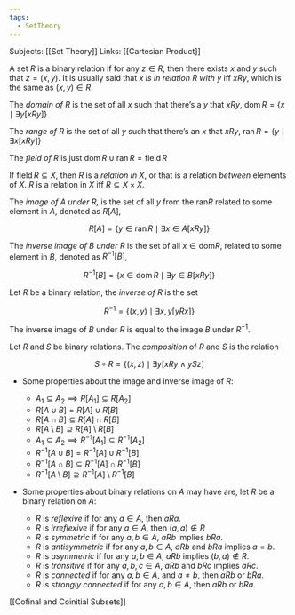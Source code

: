 ```yaml
---
tags:
  - SetTheory
---
```

Subjects: [[Set Theory]]
Links: [[Cartesian Product]]

A set $R$ is a binary relation if for any $z \in R$, then there exists $x$ and $y$ such that $z = (x,y )$. It is usually said that $x$ _is in relation $R$ with $y$_ iff $xRy$, which is the same as $(x, y) \in R$.

The _domain of_ $R$ is the set of all $x$ such that there’s a $y$ that $x R y$, ${\text{dom}\,R=\{x\mid \exists y[xRy]\}}$

The _range of $R$_ is the set of all $y$ such that there’s an $x$ that $xRy$, ${\text{ran}\,R = \{y \mid \exists x [xRy]\}}$

The _field of $R$_ is just $\text{dom}\,R \cup \text{ran}\,R = \text{field}\,R$

If $\text{field}\,R \subseteq X$, then $R$ is a _relation in_ $X$, or that is a relation _between_ elements of $X$. $R$ is a relation in $X$ iff $R \subseteq X \times X$.

The _image of $A$ under $R$,_ is the set of all $y$ from the $\text{ran}R$ related to some element in $A$, denoted as $R[A]$,

$$ R[A]= \{y \in \text{ran}\,R \mid \exists x \in A[x R y]\} $$

The _inverse image of $B$ under $R$_ is the set of all $x\in \text{dom} R$, related to some element in $B$, denoted as $R^{-1}[B]$,

$$ R^{-1}[B] = \{x \in \text{dom}\,R \mid \exists y \in B[xRy]\} $$

Let $R$ be a binary relation, the _inverse of $R$_ is the set

$$ R^{-1} = \{(x,y) \mid \exists x, y [yR x]\} $$

The inverse image of $B$ under $R$ is equal to the image $B$ under $R^{-1}$.

Let $R$ and $S$ be binary relations. The _composition_ of $R$ and $S$ is the relation

$$ S \circ R = \{(x, z) \mid \exists y [xRy \land y S z] $$

- Some properties about the image and inverse image of $R$:
    - $A_1 \subseteq A_2 \implies R[A_1] \subseteq R[A_2]$
    - $R[A \cup B] = R[A] \cup R[B]$
    - $R[A\cap B] \subseteq R[A] \cap R[B]$
    - $R[A\setminus B] \supseteq R[A] \setminus R[B]$
    - $A_1 \subseteq A_2 \implies R^{-1}[A_1] \subseteq R^{-1}[A_2]$
    - $R^{-1}[A \cup B] = R^{-1}[A] \cup R^{-1}[B]$
    - $R^{-1}[A\cap B] \subseteq R^{-1}[A] \cap R^{-1}[B]$
    - $R^{-1}[A\setminus B] \supseteq R^{-1}[A] \setminus R^{-1}[B]$

- Some properties about binary relations on $A$ may have are, let $R$ be a binary relation on $A$:
    - $R$ is _reflexive_ if for any $a\in A$, then $aRa$.
    - $R$ is _irreflexive_ if for any $a\in A$, then $(a,a) \not\in R$
    - $R$ is _symmetric_ if for any $a, b\in A$, $aRb$ implies $b Ra$.
    - $R$ is _antisymmetric_ if for any $a, b\in A$, $aRb$ and $b Ra$ implies $a = b$.
    - $R$ is _asymmetric_ if for any $a, b\in A$, $aRb$ implies $(b,a)\not\in R$.
    - $R$ is _transitive_ if for any $a, b,c \in A$, $aRb$ and $bRc$ implies $aRc$.
    - $R$ is _connected_ if for any $a, b\in A$, and $a\ne b$, then $aRb$ or $b R a$.
    - $R$ is _strongly connected_ if for any $a, b\in A$, then $aRb$ or $b R a$.

[[Cofinal and Coinitial Subsets]]
